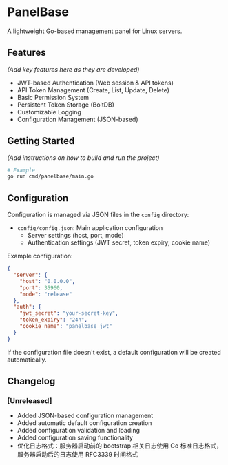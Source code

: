# PanelBase

A lightweight Go-based management panel for Linux servers.

## Features

_(Add key features here as they are developed)_

- JWT-based Authentication (Web session & API tokens)
- API Token Management (Create, List, Update, Delete)
- Basic Permission System
- Persistent Token Storage (BoltDB)
- Customizable Logging
- Configuration Management (JSON-based)

## Getting Started

_(Add instructions on how to build and run the project)_

```bash
# Example
go run cmd/panelbase/main.go
```

## Configuration

Configuration is managed via JSON files in the `config` directory:

- `config/config.json`: Main application configuration
  - Server settings (host, port, mode)
  - Authentication settings (JWT secret, token expiry, cookie name)

Example configuration:
```json
{
  "server": {
    "host": "0.0.0.0",
    "port": 35960,
    "mode": "release"
  },
  "auth": {
    "jwt_secret": "your-secret-key",
    "token_expiry": "24h",
    "cookie_name": "panelbase_jwt"
  }
}
```

If the configuration file doesn't exist, a default configuration will be created automatically.

## Changelog

### [Unreleased]
- Added JSON-based configuration management
- Added automatic default configuration creation
- Added configuration validation and loading
- Added configuration saving functionality
- 优化日志格式：服务器启动前的 bootstrap 相关日志使用 Go 标准日志格式，服务器启动后的日志使用 RFC3339 时间格式
